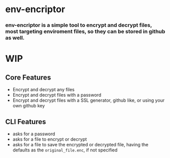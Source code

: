 # env-encriptor

### env-encriptor is a simple tool to encrypt and decrypt files, most targeting enviroment files, so they can be stored in github as well.

# WIP

## Core Features

- Encrypt and decrypt any files
- Encrypt and decrypt files with a password
- Encrypt and decrypt files with a SSL generator, github like, or using your own github key

## CLI Features

- asks for a password
- asks for a file to encrypt or decrypt
- asks for a file to save the encrypted or decrypted file, having the defaults as the `original_file.enc`, if not specified
